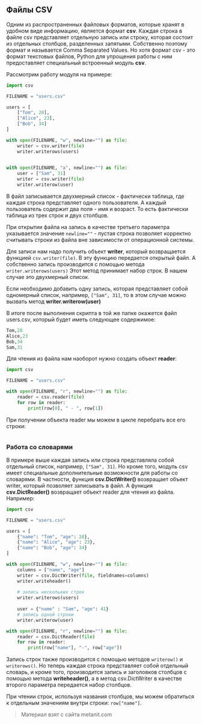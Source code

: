 ## Файлы CSV

Одним из распространенных файловых форматов, которые хранят в удобном виде информацию, является формат **csv**. Каждая строка в файле csv представляет отдельную запись или строку, которая состоит из отдельных столбцов, разделенных запятыми. Собственно поэтому формат и называется Comma Separated Values. Но хотя формат csv - это формат текстовых файлов, Python для упрощения работы с ним предоставляет специальный встроенный модуль **csv**.

Рассмотрим работу модуля на примере:

```py
import csv

FILENAME = "users.csv"

users = [
    ["Tom", 28],
    ["Alice", 23],
    ["Bob", 34]
]

with open(FILENAME, "w", newline="") as file:
    writer = csv.writer(file)
    writer.writerows(users)
    

with open(FILENAME, "a", newline="") as file:
    user = ["Sam", 31]
    writer = csv.writer(file)
    writer.writerow(user)
```

В файл записывается двухмерный список - фактически таблица, где каждая строка представляет одного пользователя. А каждый пользователь содержит два поля - имя и возраст. То есть фактически таблица из трех строк и двух столбцов.

При открытии файла на запись в качестве третьего параметра указывается значение `newline=""` - пустая строка позволяет корректно считывать строки из файла вне зависимости от операционной системы.

Для записи нам надо получить объект **writer**, который возвращается функцией `csv.writer(file)`. В эту функцию передается открытый файл. А собственно запись производится с помощью метода `writer.writerows(users)` Этот метод принимает набор строк. В нашем случае это двухмерный список.

Если необходимо добавить одну запись, которая представляет собой одномерный список, например, `["Sam", 31]`, то в этом случае можно вызвать метод **writer.writerow(user)**

В итоге после выполнения скрипта в той же папке окажется файл users.csv, который будет иметь следующее содержимое:

```py
Tom,28
Alice,23
Bob,34
Sam,31
```

Для чтения из файла нам наоборот нужно создать объект **reader**:

```py
import csv

FILENAME = "users.csv"

with open(FILENAME, "r", newline="") as file:
    reader = csv.reader(file)
    for row in reader:
        print(row[0], " - ", row[1])
```

При получении объекта reader мы можем в цикле перебрать все его строки:

```

```

### Работа со словарями

В примере выше каждая запись или строка представляла собой отдельный список, например, `["Sam", 31]`. Но кроме того, модуль csv имеет специальные дополнительные возможности для работы со словарями. В частности, функция **csv.DictWriter()** возвращает объект writer, который позволяет записывать в файл. А функция **csv.DictReader()** возвращает объект reader для чтения из файла. Например:

```py
import csv

FILENAME = "users.csv"

users = [
    {"name": "Tom", "age": 28},
    {"name": "Alice", "age": 23},
    {"name": "Bob", "age": 34}
]

with open(FILENAME, "w", newline="") as file:
    columns = ["name", "age"]
    writer = csv.DictWriter(file, fieldnames=columns)
    writer.writeheader()
    
    # запись нескольких строк
    writer.writerows(users)
    
    user = {"name" : "Sam", "age": 41}
    # запись одной строки
    writer.writerow(user)

with open(FILENAME, "r", newline="") as file:
    reader = csv.DictReader(file)
    for row in reader:
        print(row["name"], "-", row["age"])
```

Запись строк также производится с помощью методов `writerow()` и `writerows()`. Но теперь каждая строка представляет собой отдельный словарь, и кроме того, производится запись и заголовков столбцов с помощью метода **writeheader()**, а в метод csv.DictWriter в качестве второго параметра передается набор столбцов.

При чтении строк, используя названия столбцов, мы можем обратиться к отдельным значениям внутри строки: `row["name"]`.


> Материал взят с сайта metanit.com
